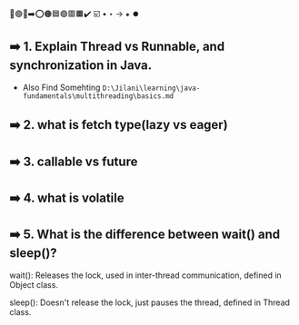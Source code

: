 🔵🟢🔴➡️⭕🟠🟦🟣🟥🟧✔️ ☑️ • ‣ → ⁕ ⏺️

## ➡️ 1. Explain Thread vs Runnable, and synchronization in Java.

- Also Find Somehting `D:\Jilani\learning\java-fundamentals\multithreading\basics.md`

## ➡️ 2. what is fetch type(lazy vs eager)

## ➡️ 3. callable vs future

## ➡️ 4. what is volatile

## ➡️ 5. What is the difference between wait() and sleep()?

wait(): Releases the lock, used in inter-thread communication, defined in Object class.

sleep(): Doesn't release the lock, just pauses the thread, defined in Thread class.
